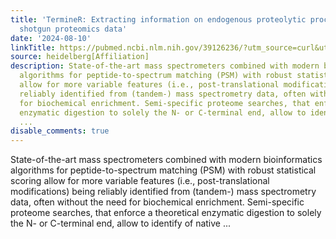 ```yaml
---
title: 'TermineR: Extracting information on endogenous proteolytic processing from
  shotgun proteomics data'
date: '2024-08-10'
linkTitle: https://pubmed.ncbi.nlm.nih.gov/39126236/?utm_source=curl&utm_medium=rss&utm_campaign=pubmed-2&utm_content=1FakS-2QOkCT8HsMOQP1bCRQ4YzyumYOmxmF0moLsQ3dFB1E9V&fc=20220326224207&ff=20240811182801&v=2.18.0.post9+e462414
source: heidelberg[Affiliation]
description: State-of-the-art mass spectrometers combined with modern bioinformatics
  algorithms for peptide-to-spectrum matching (PSM) with robust statistical scoring
  allow for more variable features (i.e., post-translational modifications) being
  reliably identified from (tandem-) mass spectrometry data, often without the need
  for biochemical enrichment. Semi-specific proteome searches, that enforce a theoretical
  enzymatic digestion to solely the N- or C-terminal end, allow to identify of native
  ...
disable_comments: true
---
```

State-of-the-art mass spectrometers combined with modern bioinformatics algorithms for peptide-to-spectrum matching (PSM) with robust statistical scoring allow for more variable features (i.e., post-translational modifications) being reliably identified from (tandem-) mass spectrometry data, often without the need for biochemical enrichment. Semi-specific proteome searches, that enforce a theoretical enzymatic digestion to solely the N- or C-terminal end, allow to identify of native ...